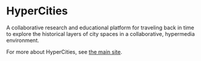 HyperCities
===========

A collaborative research and educational platform for traveling back in time to explore the historical layers of city spaces in a collaborative, hypermedia environment.

For more about HyperCities, see [the main site](hypercities.com).
